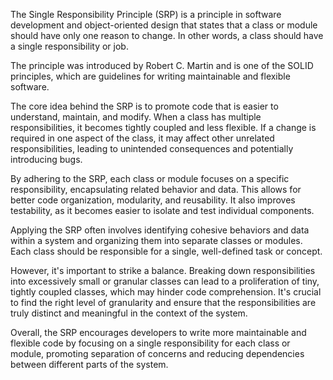 The Single Responsibility Principle (SRP) is a principle in software development and object-oriented design that states that a class or module should have only one reason to change. In other words, a class should have a single responsibility or job.

The principle was introduced by Robert C. Martin and is one of the SOLID principles, which are guidelines for writing maintainable and flexible software.

The core idea behind the SRP is to promote code that is easier to understand, maintain, and modify. When a class has multiple responsibilities, it becomes tightly coupled and less flexible. If a change is required in one aspect of the class, it may affect other unrelated responsibilities, leading to unintended consequences and potentially introducing bugs.

By adhering to the SRP, each class or module focuses on a specific responsibility, encapsulating related behavior and data. This allows for better code organization, modularity, and reusability. It also improves testability, as it becomes easier to isolate and test individual components.

Applying the SRP often involves identifying cohesive behaviors and data within a system and organizing them into separate classes or modules. Each class should be responsible for a single, well-defined task or concept.

However, it's important to strike a balance. Breaking down responsibilities into excessively small or granular classes can lead to a proliferation of tiny, tightly coupled classes, which may hinder code comprehension. It's crucial to find the right level of granularity and ensure that the responsibilities are truly distinct and meaningful in the context of the system.

Overall, the SRP encourages developers to write more maintainable and flexible code by focusing on a single responsibility for each class or module, promoting separation of concerns and reducing dependencies between different parts of the system.
